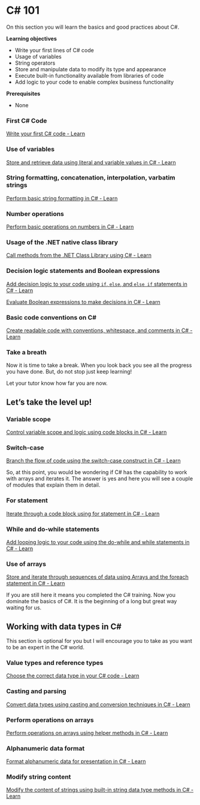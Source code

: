 # C# 101

On this section you will learn the basics and good practices about C#.

****Learning objectives****

- Write your first lines of C# code
- Usage of variables
- String operators
- Store and manipulate data to modify its type and appearance
- Execute built-in functionality available from libraries of code
- Add logic to your code to enable complex business functionality

**Prerequisites**

- None

### First C# Code

[Write your first C# code - Learn](https://docs.microsoft.com/en-us/learn/modules/csharp-write-first/)

### Use of variables

[Store and retrieve data using literal and variable values in C# - Learn](https://docs.microsoft.com/en-us/learn/modules/csharp-literals-variables/)

### String formatting, concatenation, interpolation, varbatim strings

[Perform basic string formatting in C# - Learn](https://docs.microsoft.com/en-us/learn/modules/csharp-basic-formatting/)

### Number operations

[Perform basic operations on numbers in C# - Learn](https://docs.microsoft.com/en-us/learn/modules/csharp-basic-operations/)

### Usage of the .NET native class library

[Call methods from the .NET Class Library using C# - Learn](https://docs.microsoft.com/en-us/learn/modules/csharp-call-methods/)

### Decision logic statements and Boolean expressions

[Add decision logic to your code using `if`, `else`, and `else if` statements in C# - Learn](https://docs.microsoft.com/en-us/learn/modules/csharp-if-elseif-else/)

[Evaluate Boolean expressions to make decisions in C# - Learn](https://docs.microsoft.com/en-us/learn/modules/csharp-evaluate-boolean-expressions/)

### Basic code conventions on C#

[Create readable code with conventions, whitespace, and comments in C# - Learn](https://docs.microsoft.com/en-us/learn/modules/csharp-readable-code/)

### Take a breath

Now it is time to take a break. When you look back you see all the progress you have done. But, do not stop just keep learning!

Let your tutor know how far you are now.

## Let’s take the level up!

### Variable scope

[Control variable scope and logic using code blocks in C# - Learn](https://docs.microsoft.com/en-us/learn/modules/csharp-code-blocks/)

### Switch-case

[Branch the flow of code using the switch-case construct in C# - Learn](https://docs.microsoft.com/en-us/learn/modules/csharp-switch-case/)

So, at this point, you would be wondering if C# has the capability to work with arrays and iterates it. The answer is yes and here you will see a couple of modules that explain them in detail.

### For statement

[Iterate through a code block using for statement in C# - Learn](https://docs.microsoft.com/en-us/learn/modules/csharp-for/)

### While and do-while statements

[Add looping logic to your code using the do-while and while statements in C# - Learn](https://docs.microsoft.com/en-us/learn/modules/csharp-do-while/)

### Use of arrays

[Store and iterate through sequences of data using Arrays and the foreach statement in C# - Learn](https://docs.microsoft.com/en-us/learn/modules/csharp-arrays/)

If you are still here it means you completed the C# training. Now you dominate the basics of C#. It is the beginning of a long but great way waiting for us.

## **Working with data types in C#**

This section is optional for you but I will encourage you to take as you want to be an expert in the C# world.

### Value types and reference types

[Choose the correct data type in your C# code - Learn](https://docs.microsoft.com/en-us/learn/modules/csharp-choose-data-type/)

### Casting and parsing

[Convert data types using casting and conversion techniques in C# - Learn](https://docs.microsoft.com/en-us/learn/modules/csharp-convert-cast/)

### Perform operations on arrays

[Perform operations on arrays using helper methods in C# - Learn](https://docs.microsoft.com/en-us/learn/modules/csharp-arrays-operations/)

### Alphanumeric data format

[Format alphanumeric data for presentation in C# - Learn](https://docs.microsoft.com/en-us/learn/modules/csharp-format-strings/)

### Modify string content

[Modify the content of strings using built-in string data type methods in C# - Learn](https://docs.microsoft.com/en-us/learn/modules/csharp-modify-content/)